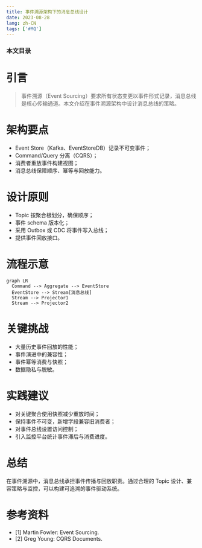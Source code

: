 ```yaml
---
title: 事件溯源架构下的消息总线设计
date: 2023-08-28
lang: zh-CN
tags: ['#MQ']
---
```


### 本文目录
<!-- toc -->

# 引言
> 事件溯源（Event Sourcing）要求所有状态变更以事件形式记录，消息总线是核心传输通道。本文介绍在事件溯源架构中设计消息总线的策略。

# 架构要点
- Event Store（Kafka、EventStoreDB）记录不可变事件；
- Command/Query 分离（CQRS）；
- 消费者重放事件构建视图；
- 消息总线保障顺序、幂等与回放能力。

# 设计原则
- Topic 按聚合根划分，确保顺序；
- 事件 schema 版本化；
- 采用 Outbox 或 CDC 将事件写入总线；
- 提供事件回放接口。

# 流程示意
```mermaid
graph LR
  Command --> Aggregate --> EventStore
  EventStore --> Stream[消息总线]
  Stream --> Projector1
  Stream --> Projector2
```

# 关键挑战
- 大量历史事件回放的性能；
- 事件演进中的兼容性；
- 事件幂等消费与快照；
- 数据隐私与脱敏。

# 实践建议
- 对关键聚合使用快照减少重放时间；
- 保持事件不可变，新增字段兼容旧消费者；
- 对事件总线设置访问控制；
- 引入监控平台统计事件滞后与消费进度。

# 总结
在事件溯源中，消息总线承担事件传播与回放职责。通过合理的 Topic 设计、兼容策略与监控，可以构建可追溯的事件驱动系统。

# 参考资料
- [1] Martin Fowler: Event Sourcing.
- [2] Greg Young: CQRS Documents.
